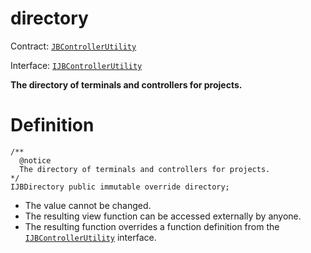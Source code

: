 # directory

Contract: [`JBControllerUtility`](/api/contracts/or-abstract/jbcontrollerutility/README.md)​‌

Interface: [`IJBControllerUtility`](/api/interfaces/ijbcontrollerutility.md)

**The directory of terminals and controllers for projects.**

# Definition

```solidity
/** 
  @notice 
  The directory of terminals and controllers for projects.
*/ 
IJBDirectory public immutable override directory;
```

* The value cannot be changed.
* The resulting view function can be accessed externally by anyone.
* The resulting function overrides a function definition from the [`IJBControllerUtility`](/api/interfaces/ijbcontrollerutility.md) interface.
